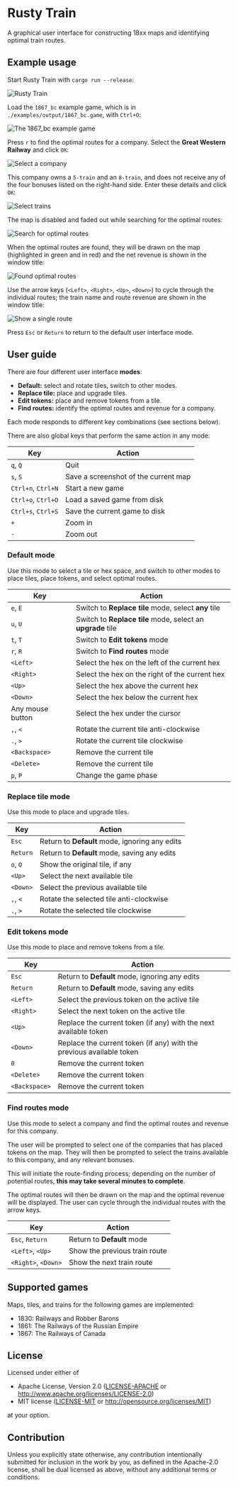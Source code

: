 # Rusty Train

A graphical user interface for constructing 18xx maps and identifying optimal train routes.

## Example usage

Start Rusty Train with `cargo run --release`:

![Rusty Train](./book/src/user_guide/1867_bc_0.png "Rusty Train")

Load the `1867_bc` example game, which is in `./examples/output/1867_bc.game`, with `Ctrl+O`:

![The 1867_bc example game](./book/src/user_guide/1867_bc_1.png "The 1867_bc example game")

Press `r` to find the optimal routes for a company.
Select the **Great Western Railway** and click `OK`:

![Select a company](./book/src/user_guide/1867_bc_2.png "Select a company")

This company owns a `5-train` and an `8-train`, and does not receive any of the four bonuses listed on the right-hand side.
Enter these details and click `OK`:

![Select trains](./book/src/user_guide/1867_bc_3.png "Select trains")

The map is disabled and faded out while searching for the optimal routes:

![Search for optimal routes](./book/src/user_guide/1867_bc_4.png "Search for optimal routes")

When the optimal routes are found, they will be drawn on the map (highlighted in green and in red) and the net revenue is shown in the window title:

![Found optimal routes](./book/src/user_guide/1867_bc_5.png "Found optimal routes")

Use the arrow keys (`<Left>`, `<Right>`, `<Up>`, `<Down>`) to cycle through the individual routes; the train name and route revenue are shown in the window title:

![Show a single route](./book/src/user_guide/1867_bc_6.png "Show a single route")

Press `Esc` or `Return` to return to the default user interface
mode.

## User guide

There are four different user interface **modes**:

- **Default:** select and rotate tiles, switch to other modes.
- **Replace tile:** place and upgrade tiles.
- **Edit tokens:** place and remove tokens from a tile.
- **Find routes:** identify the optimal routes and revenue for a company.

Each mode responds to different key combinations (see sections below).

There are also global keys that perform the same action in any mode:

| Key                | Action                               |
|--------------------|--------------------------------------|
| `q`, `Q`           | Quit                                 |
| `s`, `S`           | Save a screenshot of the current map |
| `Ctrl+n`, `Ctrl+N` | Start a new game                     |
| `Ctrl+o`, `Ctrl+O` | Load a saved game from disk          |
| `Ctrl+s`, `Ctrl+S` | Save the current game to disk        |
| `+`                | Zoom in                              |
| `-`                | Zoom out                             |

### Default mode

Use this mode to select a tile or hex space, and switch to other modes to place tiles, place tokens, and select optimal routes.

| Key              | Action                                                      |
|------------------|-------------------------------------------------------------|
| `e`, `E`         | Switch to **Replace tile** mode, select **any** tile        |
| `u`, `U`         | Switch to **Replace tile** mode, select an **upgrade** tile |
| `t`, `T`         | Switch to **Edit tokens** mode                              |
| `r`, `R`         | Switch to **Find routes** mode                              |
| `<Left>`         | Select the hex on the left of the current hex               |
| `<Right>`        | Select the hex on the right of the current hex               |
| `<Up>`           | Select the hex above the current hex                        |
| `<Down>`         | Select the hex below the current hex                        |
| Any mouse button | Select the hex under the cursor                             |
| `,`, `<`         | Rotate the current tile anti-clockwise                      |
| `.`, `>`         | Rotate the current tile clockwise                           |
| `<Backspace>`    | Remove the current tile                                     |
| `<Delete>`       | Remove the current tile                                     |
| `p`, `P`         | Change the game phase                                       |

### Replace tile mode

Use this mode to place and upgrade tiles.

| Key      | Action                                         |
|----------|------------------------------------------------|
| `Esc`    | Return to **Default** mode, ignoring any edits |
| `Return` | Return to **Default** mode, saving any edits   |
| `o`, `O` | Show the original tile, if any                 |
| `<Up>`   | Select the next available tile                 |
| `<Down>` | Select the previous available tile             |
| `,`, `<` | Rotate the selected tile anti-clockwise        |
| `.`, `>` | Rotate the selected tile clockwise             |

### Edit tokens mode

Use this mode to place and remove tokens from a tile.

| Key           | Action                                                               |
|---------------|----------------------------------------------------------------------|
| `Esc`         | Return to **Default** mode, ignoring any edits                       |
| `Return`      | Return to **Default** mode, saving any edits                         |
| `<Left>`      | Select the previous token on the active tile                         |
| `<Right>`     | Select the next token on the active tile                             |
| `<Up>`        | Replace the current token (if any) with the next available token     |
| `<Down>`      | Replace the current token (if any) with the previous available token |
| `0`           | Remove the current token                                             |
| `<Delete>`    | Remove the current token                                             |
| `<Backspace>` | Remove the current token                                             |

### Find routes mode

Use this mode to select a company and find the optimal routes and revenue for this company.

The user will be prompted to select one of the companies that has placed tokens on the map.
They will then be prompted to select the trains available to this company, and any relevant bonuses.

This will initiate the route-finding process; depending on the number of potential routes, **this may take several minutes to complete**.

The optimal routes will then be drawn on the map and the optimal revenue will be displayed.
The user can cycle through the individual routes with the arrow keys.

| Key                 | Action                        |
|---------------------|-------------------------------|
| `Esc`, `Return`     | Return to **Default** mode    |
| `<Left>`, `<Up>`    | Show the previous train route |
| `<Right>`, `<Down>` | Show the next train route     |

## Supported games

Maps, tiles, and trains for the following games are implemented:

- 1830: Railways and Robber Barons
- 1861: The Railways of the Russian Empire
- 1867: The Railways of Canada

## License

Licensed under either of

* Apache License, Version 2.0 ([LICENSE-APACHE](LICENSE-APACHE) or http://www.apache.org/licenses/LICENSE-2.0)
* MIT license ([LICENSE-MIT](LICENSE-MIT) or http://opensource.org/licenses/MIT)

at your option.

## Contribution

Unless you explicitly state otherwise, any contribution intentionally submitted for inclusion in the work by you, as defined in the Apache-2.0 license, shall be dual licensed as above, without any additional terms or conditions.
